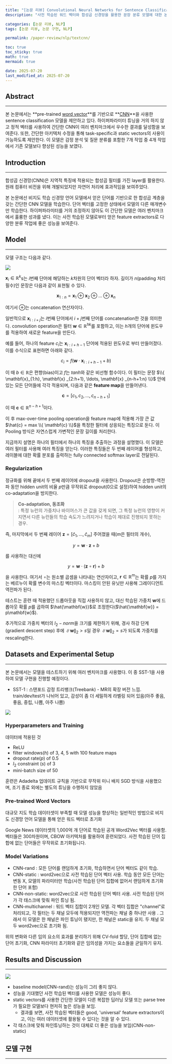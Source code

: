 ```yaml
---
title: "[논문 리뷰] Convolutional Neural Networks for Sentence Classification" 
description: "사전 학습된 워드 벡터와 합성곱 신경망을 활용한 문장 분류 모델에 대한 논문 리뷰 및 논문 구현"

categories: [논문 리뷰, NLP]
tags: [논문 리뷰, 논문 구현, NLP]

permalink: /paper-review/nlp/textcnn/

toc: true
toc_sticky: true
math: true
mermaid: true

date: 2025-07-20
last_modified_at: 2025-07-20
---
```


## Abstract
---------------

본 논문에서는 **pre-trained [word vector](https://parkseojin2001.github.io/pytorch-book/nlp/embedding-2/)**를 기반으로 **[CNN](https://parkseojin2001.github.io/pytorch-book/nlp/cnn/)**을 사용한 sentence classification 모델을 제안하고 있다. 하이퍼파라미터 튜닝을 거의 하지 않고 정적 벡터를 사용하여 간단한 CNN이 여러 벤치마크에서 우수한 결과를 달성함을 보여준다. 또한, 간단한 아키텍처 수정을 통해 task-specific과 static vectors의 사용이 가능하도록 제안한다. 이 모델은 감정 분석 및 질문 분류를 포함한 7개 작업 중 4개 작업에서 기존 모델보다 향상된 성능을 보였다.

## Introduction
----------------

합성곱 신경망(CNN)은 지역적 특징에 적용되는 합성곱 필터를 가진 layer를 활용한다. 원래 컴퓨터 비전을 위해 개발되었지만 자연어 처리에 효과적임을 보여주었다.

본 논문에선 비지도 학습 신경망 언어 모델에서 얻은 단어를 기반으로 한 합성곱 계층을 갖는 간단한 CNN 모델을 학습한다. 단어 벡터를 고정한 상태에서 모델의 다른 매개변수만 학습한다. 하이퍼파라미터를 거의 조정하지 않아도 이 간단한 모델은 여러 벤치마크에서 훌륭한 성과를 냈다. 이는 사전 학습된 모델로부터 얻은 feature extractors로 다양한 분류 작업에 좋은 성능을 보여준다.

## Model
-------------

모델 구조는 다음과 같다.

<img src="https://velog.velcdn.com/images%2Flm_minjin%2Fpost%2Fa48d6908-88b7-4d25-a1b1-bd206addbdac%2Fimage.png">

$\mathbf{x}_i \in \mathbb{R}^k$s는 $i$번째 단어에 해당하는 $k$차원의 단어 벡터라 하자. 길이가 $n$(padding 처리 필수)인 문장은 다음과 같이 표현될 수 있다.

$$ 
\mathbf{x}_{1:n} = \mathbf{x}_1 \oplus \mathbf{x}_2 \oplus \ldots \oplus \mathbf{x}_n
$$

여기서 $\oplus$는 concatenation 연산자이다.

일반적으로 $\mathbf{x}_{i:i+j}$는 $i$번째 단어에서 $i+j$번째 단어를 concatenation한 것을 의미한다. convolution operation은 필터 $\mathbf{w} \in \mathbb{R}^{hk}$를 포함하고, 이는 $h$개의 단어에 윈도우를 적용하여 새로운 feature을 만든다.

예를 들어, 하나의 feature $c_i$는 $\mathbf{x}_{i:i+h-1}$ 단어에 적용된 윈도우로 부터 만들어졌다. 이를 수식으로 표현하면 아래와 같다.

$$
c_i = f(\mathbf{w} \cdot \mathbf{x}_{i:i+h-1} + b)
$$

이 때 $b \in \mathbb{R}$은 편향(bias)이고 $f$는 $tanh$와 같은 비선형 함수이다. 이 필터는 문장 $\\{ \mathbf{x}_{1:h}, \mathbf{x} _{2:h+1}, \ldots, \mathbf{x} _{n-h+1:n} \\}$ 안에 있는 모든 단어들에 각각 적용되며, 다음과 같은 **feature map**을 만들어낸다. 

$$
\mathbf{c} = [c_1, c_2, \ldots, c_{n-h+1}]
$$

이 때 $\mathbf{c} \in \mathbb{R}^{n-h+1}$이다.

이 후 max-over-time pooling operation을 feature map에 적용해 가장 큰 값 $\hat{c} = max \\{ \mathbf{c} \\}$을 특정한 필터에 상응되는 특징으로 둔다. 이 Pooling 방식은 자연스럽게 가변적인 문장 길이를 처리한다.

지금까지 설명은 하나의 필터에서 하나의 특징을 추출하는 과정을 설명했다. 이 모델은 여러 필터를 사용해 여러 특징을 얻는다. 이러한 특징들은 두 번째 레이어를 형성하고, 레이블에 대한 확률 분포를 출력하는 fully connected softmax layer로 전달된다.



### Regularization

정규화를 위해 끝에서 두 번째 레이어에 dropout을 사용한다. Dropout은 순방향-역전파 동안 hidden unit의 비율 $p$만큼 무작위로 dropout(0으로 설정)하여 hidden unit의 co-adaptation을 방지한다.

> **Co-adaptation, 동조화**<br>
> : 특정 뉴런의 가중치나 바이어스가 큰 값을 갖게 되면, 그 특정 뉴런의 영향이 커지면서 다른 뉴런들의 학습 속도가 느려지거나 학습이 제대로 진행되지 못하는 경우.

즉, 마지막에서 두 번째 레이어 $\mathbf{z} = [\hat{c}_1, \ldots, \hat{c}_m]$ 주어졌을 때($m$은 필터의 개수),

$$
y = \mathbf{w} \cdot \mathbf{z} + b
$$

를 사용하는 대신에 

$$
y = \mathbf{w} \cdot (\mathbf{z} \circ \mathbf{r}) + b
$$

을 사용한다. 여기서 $\circ$는 원소별 곱셈을 나타내는 연산자이고, $\mathbf{r} \in \mathbb{R}^m$는 확률 $p$를 가지는 베르누이 확률 변수의 마스킹 벡터이다. 마스킹이 안된 유닛만 사용해 그레이디언트 역전파가 된다. 

테스트는 훈련 때 적용했던 드롭아웃을 직접 사용하지 않고, 대신 학습된 가중치 $\mathbf{w}$에 드롭아웃 확률 $p$를 곱하여 $\hat{\mathbf{w}}$로 조정한다($\hat{\mathbf{w}} = p\mathbf{w}$).

추가적으로 가중치 벡터의 $l_2-norm$을 크기를 제한하기 위해, 경사 하강 단계(gradient descent step) 후에 $\lVert \mathbf{w} \rVert _2 > s$일 경우 $\lVert \mathbf{w} \rVert _2 =s$가 되도록 가중치를 rescaling한다.

## Datasets and Experimental Setup
---------------

본 논문에서는 모델을 테스트하기 위해 여러 벤치마크를 사용했다. 이 중 SST-1을 사용하여 모델 구현을 진행할 예정이다.

- SST-1 : 스탠포드 감정 트리뱅크(Treebank) - MR의 확장 버전 느낌. train/dev/test가 나뉘어 있고, 감성이 좀 더 세밀하게 라벨링 되어 있음(아주 좋음, 좋음, 중립, 나쁨, 아주 나쁨)

<img src="https://velog.velcdn.com/images%2Flm_minjin%2Fpost%2F349997cd-99ab-4ae2-ac86-5d250f59bb29%2Fimage.png">

### Hyperparameters and Training

데이터에 적용된 것

- ReLU
- filter windows($h$) of 3, 4, 5 with 100 feature maps
- dropout rate($p$) of 0.5
- $l_2$ constraint ($s$) of 3
- mini-batch size of 50

훈련은 Adadelta 업데이트 규칙을 기반으로 무작위 미니 배치 SGD 방식을 사용했으며, 조기 종료 외에는 별도의 튜닝을 수행하지 않았음

### Pre-trained Word Vectors

대규모 지도 학습 데이터셋이 부족할 때 모델 성능을 향상하는 일반적인 방법으로 비지도 신경망 언어 모델을 통해 얻은 워드 벡터로 초기화

Google News 데이터셋의 1,000억 개 단어로 학습된 공개 Word2Vec 벡터를 사용함. 벡터들은 300차원이며, CBOW 아키텍처를 활용하여 훈련되었다. 사전 학습된 단어 집합에 없는 단어들은 무작위로 초기화됩니다.

### Model Variations

- CNN-rand : 모든 단어를 랜덤하게 초기화, 학습하면서 단어 벡터도 같이 학습.
- CNN-static : word2vec으로 사전 학습된 단어 벡터 사용. 학습 동안 모든 단어는 변동 X, 모델의 파라미터만 학습(사전 학습된 단어 집합에 없어서 랜덤하게 초기화한 단어 포함)
- CNN-non-static: word2vec으로 사전 학습된 단어 벡터 사용. 사전 학습된 단어가 각 태스크에 맞춰 파인 튜닝 됨.
- CNN-multichannel : 워드 벡터 집합이 2개인 모델. 각 벡터 집합은 "channel"로 처리되고, 각 필터는 두 채널 모두에 적용되지만 역전파는 채널 중 하나만 사용 . 그래서 이 모델은 한 채널은 파인 튜닝이 됐지만, 한 채널은 static을 유지. 두 채널 모두 word2vec으로 초기화 됨.

위의 변화와 다른 임의 요소의 효과를 분리하기 위해 CV-fold 할당, 단어 집합에 없는 단어 초기화, CNN 파라미터 초기화와 같은 임의성을 가지는 요소들을 균일하기 유지.

## Results and Discussion
---------------

<img src="https://velog.velcdn.com/images%2Flm_minjin%2Fpost%2F669f679c-1792-4900-826f-20e8376727e8%2Fimage.png">


- baseline model(CNN-rand)는 성능이 그리 좋지 않다.
- 성능을 기대했던 사전 학습된 벡터를 사용한 모델은 성능이 좋다.
- static vectors를 사용한 간단한 모델이 다른 복잡한 딥러닝 모델 또는 parse tree가 필요한 모델보다 현저히 높은 성능을 보임.
    - 결과를 보면, 사전 학습된 벡터들은 good, 'universal' feature extractors이고, 이는 여러 데이터셋에 활용될 수 있다는 것을 알 수 있다.
- 각 태스크에 맞춰 파인튜닝하는 것이 대체로 더 좋은 성능을 보임(CNN-non-static)

## 모델 구현
------------